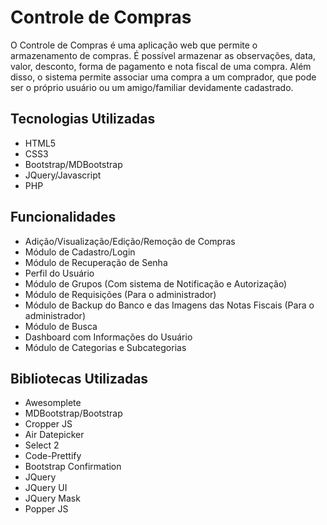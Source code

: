# Controle de Compras

O Controle de Compras é uma aplicação web que permite o armazenamento de compras. É possível armazenar as observações, data, valor, desconto, forma de pagamento e nota fiscal de uma compra. Além disso, o sistema permite associar uma compra a um comprador, que pode ser o próprio usuário ou um amigo/familiar devidamente cadastrado.

## Tecnologias Utilizadas

- HTML5
- CSS3
- Bootstrap/MDBootstrap
- JQuery/Javascript
- PHP

## Funcionalidades

- Adição/Visualização/Edição/Remoção de Compras
- Módulo de Cadastro/Login
- Módulo de Recuperação de Senha
- Perfil do Usuário
- Módulo de Grupos (Com sistema de Notificação e Autorização)
- Módulo de Requisições (Para o administrador)
- Módulo de Backup do Banco e das Imagens das Notas Fiscais (Para o administrador)
- Módulo de Busca
- Dashboard com Informações do Usuário
- Módulo de Categorias e Subcategorias

## Bibliotecas Utilizadas

- Awesomplete
- MDBootstrap/Bootstrap
- Cropper JS
- Air Datepicker
- Select 2
- Code-Prettify
- Bootstrap Confirmation
- JQuery
- JQuery UI
- JQuery Mask
- Popper JS